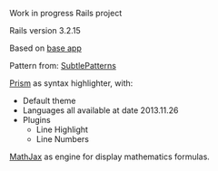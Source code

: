 Work in progress Rails project

Rails version 3.2.15

Based on [base app](https://github.com/walterjuanp/rails_base_app)

Pattern from: [SubtlePatterns](http://subtlepatterns.com/escheresque-dark/)

[Prism](http://prismjs.com/) as syntax highlighter, with:
- Default theme
- Languages all available at date 2013.11.26
- Plugins
  - Line Highlight
  - Line Numbers
  
[MathJax](http://www.mathjax.org/) as engine for display mathematics formulas.
